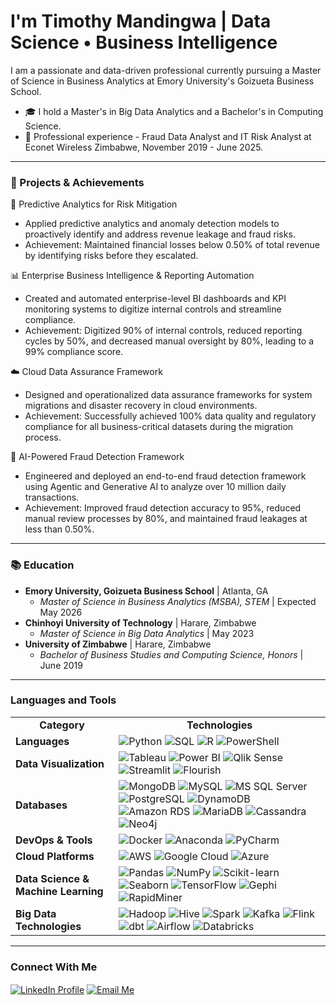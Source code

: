 # I'm Timothy Mandingwa | Data Science • Business Intelligence

I am a passionate and data-driven professional currently pursuing a Master of Science in Business Analytics at Emory University's Goizueta Business School.

- 🎓 I hold a Master's in Big Data Analytics and a Bachelor's in Computing Science.
- 💼 Professional experience - Fraud Data Analyst and IT Risk Analyst at Econet Wireless Zimbabwe, November 2019 - June 2025.

---

### 🚀 Projects & Achievements

🔮 Predictive Analytics for Risk Mitigation
- Applied predictive analytics and anomaly detection models to proactively identify and address revenue leakage and fraud risks.
- Achievement: Maintained financial losses below 0.50% of total revenue by identifying risks before they escalated.

📊 Enterprise Business Intelligence & Reporting Automation
- Created and automated enterprise-level BI dashboards and KPI monitoring systems to digitize internal controls and streamline compliance.
- Achievement: Digitized 90% of internal controls, reduced reporting cycles by 50%, and decreased manual oversight by 80%, leading to a 99% compliance score.

☁️ Cloud Data Assurance Framework
- Designed and operationalized data assurance frameworks for system migrations and disaster recovery in cloud environments.
- Achievement: Successfully achieved 100% data quality and regulatory compliance for all business-critical datasets during the migration process.

🤖 AI-Powered Fraud Detection Framework
- Engineered and deployed an end-to-end fraud detection framework using Agentic and Generative AI to analyze over 10 million daily transactions.
- Achievement: Improved fraud detection accuracy to 95%, reduced manual review processes by 80%, and maintained fraud leakages at less than 0.50%.

---

### 📚 Education

- **Emory University, Goizueta Business School** | Atlanta, GA 
  - *Master of Science in Business Analytics (MSBA), STEM* | Expected May 2026 
- **Chinhoyi University of Technology** | Harare, Zimbabwe 
  - *Master of Science in Big Data Analytics* | May 2023 
- **University of Zimbabwe** | Harare, Zimbabwe 
  - *Bachelor of Business Studies and Computing Science, Honors* | June 2019 

---

### Languages and Tools

<table>
  <tr>
    <td align="center"><strong>Category</strong></td>
    <td align="center"><strong>Technologies</strong></td>
  </tr>
  <tr>
    <td><strong>Languages</strong></td>
    <td>
      <img src="https://img.shields.io/badge/Python-3776AB?style=for-the-badge&logo=python&logoColor=white" alt="Python"/>
      <img src="https://img.shields.io/badge/SQL-025E8C?style=for-the-badge&logo=microsoft-sql-server&logoColor=white" alt="SQL"/>
      <img src="https://img.shields.io/badge/R-276DC3?style=for-the-badge&logo=r&logoColor=white" alt="R"/>
      <img src="https://img.shields.io/badge/PowerShell-5391FE?style=for-the-badge&logo=powershell&logoColor=white" alt="PowerShell"/>
    </td>
  </tr>
  <tr>
    <td><strong>Data Visualization</strong></td>
    <td>
      <img src="https://img.shields.io/badge/Tableau-E97627?style=for-the-badge&logo=tableau&logoColor=white" alt="Tableau"/>
      <img src="https://img.shields.io/badge/Power%20BI-F2C811?style=for-the-badge&logo=power-bi&logoColor=black" alt="Power BI"/>
      <img src="https://img.shields.io/badge/Qlik-009848?style=for-the-badge&logo=qlik&logoColor=white" alt="Qlik Sense"/>
      <img src="https://img.shields.io/badge/Streamlit-FF4B4B?style=for-the-badge&logo=streamlit&logoColor=white" alt="Streamlit"/>
      <img src="https://img.shields.io/badge/Flourish-2C3E50?style=for-the-badge&logo=flourish&logoColor=white" alt="Flourish"/>
    </td>
  </tr>
  <tr>
    <td><strong>Databases</strong></td>
    <td>
      <img src="https://img.shields.io/badge/MongoDB-47A248?style=for-the-badge&logo=mongodb&logoColor=white" alt="MongoDB"/>
      <img src="https://img.shields.io/badge/MySQL-4479A1?style=for-the-badge&logo=mysql&logoColor=white" alt="MySQL"/>
      <img src="https://img.shields.io/badge/Microsoft%20SQL%20Server-CC2927?style=for-the-badge&logo=microsoft-sql-server&logoColor=white" alt="MS SQL Server"/>
      <img src="https://img.shields.io/badge/PostgreSQL-4169E1?style=for-the-badge&logo=postgresql&logoColor=white" alt="PostgreSQL"/>
      <img src="https://img.shields.io/badge/Amazon%20DynamoDB-4053D6?style=for-the-badge&logo=amazon-dynamodb&logoColor=white" alt="DynamoDB"/>
      <img src="https://img.shields.io/badge/Amazon%20RDS-527FFF?style=for-the-badge&logo=amazon-rds&logoColor=white" alt="Amazon RDS"/>
      <img src="https://img.shields.io/badge/MariaDB-003545?style=for-the-badge&logo=mariadb&logoColor=white" alt="MariaDB"/>
      <img src="https://img.shields.io/badge/Cassandra-1287B1?style=for-the-badge&logo=apache-cassandra&logoColor=white" alt="Cassandra"/>
      <img src="https://img.shields.io/badge/Neo4j-4581C3?style=for-the-badge&logo=neo4j&logoColor=white" alt="Neo4j"/>
    </td>
  </tr>
  <tr>
    <td><strong>DevOps & Tools</strong></td>
    <td>
      <img src="https://img.shields.io/badge/Docker-2496ED?style=for-the-badge&logo=docker&logoColor=white" alt="Docker"/>
      <img src="https://img.shields.io/badge/Anaconda-44A833?style=for-the-badge&logo=anaconda&logoColor=white" alt="Anaconda"/>
      <img src="https://img.shields.io/badge/PyCharm-000000?style=for-the-badge&logo=pycharm&logoColor=white" alt="PyCharm"/>
    </td>
  </tr>
  <tr>
    <td><strong>Cloud Platforms</strong></td>
    <td>
      <img src="https://img.shields.io/badge/Amazon%20AWS-232F3E?style=for-the-badge&logo=amazon-aws&logoColor=white" alt="AWS"/>
      <img src="https://img.shields.io/badge/Google%20Cloud-4285F4?style=for-the-badge&logo=google-cloud&logoColor=white" alt="Google Cloud"/>
      <img src="https://img.shields.io/badge/Microsoft%20Azure-0078D4?style=for-the-badge&logo=microsoft-azure&logoColor=white" alt="Azure"/>
    </td>
  </tr>
  <tr>
    <td><strong>Data Science & Machine Learning</strong></td>
    <td>
      <img src="https://img.shields.io/badge/Pandas-150458?style=for-the-badge&logo=pandas&logoColor=white" alt="Pandas"/>
      <img src="https://img.shields.io/badge/NumPy-013243?style=for-the-badge&logo=numpy&logoColor=white" alt="NumPy"/>
      <img src="https://img.shields.io/badge/Scikit--learn-F7931E?style=for-the-badge&logo=scikit-learn&logoColor=white" alt="Scikit-learn"/>
      <img src="https://img.shields.io/badge/Seaborn-34495E?style=for-the-badge&logo=seaborn&logoColor=white" alt="Seaborn"/>
      <img src="https://img.shields.io/badge/TensorFlow-FF6F00?style=for-the-badge&logo=tensorflow&logoColor=white" alt="TensorFlow"/>
      <img src="https://img.shields.io/badge/Gephi-4A90E2?style=for-the-badge&logo=gephi&logoColor=white" alt="Gephi"/>
      <img src="https://img.shields.io/badge/RapidMiner-003366?style=for-the-badge&logo=rapidminer&logoColor=white" alt="RapidMiner"/>
    </td>
  </tr>
  <tr>
    <td><strong>Big Data Technologies</strong></td>
    <td>
      <img src="https://img.shields.io/badge/Apache%20Hadoop-66CCFF?style=for-the-badge&logo=apache-hadoop&logoColor=black" alt="Hadoop"/>
      <img src="https://img.shields.io/badge/Apache%20Hive-FDEE21?style=for-the-badge&logo=apache-hive&logoColor=black" alt="Hive"/>
      <img src="https://img.shields.io/badge/Apache%20Spark-E25A1C?style=for-the-badge&logo=apache-spark&logoColor=white" alt="Spark"/>
      <img src="https://img.shields.io/badge/Apache%20Kafka-231F20?style=for-the-badge&logo=apache-kafka&logoColor=white" alt="Kafka"/>
      <img src="https://img.shields.io/badge/Apache%20Flink-E6526F?style=for-the-badge&logo=apache-flink&logoColor=white" alt="Flink"/>
      <img src="https://img.shields.io/badge/dbt-FF694B?style=for-the-badge&logo=dbt&logoColor=white" alt="dbt"/>
      <img src="https://img.shields.io/badge/Apache%20Airflow-017CEE?style=for-the-badge&logo=apache-airflow&logoColor=white" alt="Airflow"/>
      <img src="https://img.shields.io/badge/Databricks-FF3621?style=for-the-badge&logo=databricks&logoColor=white" alt="Databricks"/>
    </td>
  </tr>
</table>

---

### Connect With Me

<p align="left">
  <a href="https://www.linkedin.com/in/timothymandingwa" target="blank"><img align="center" src="https://img.shields.io/badge/LinkedIn-0077B5?style=for-the-badge&logo=linkedin&logoColor=white" alt="LinkedIn Profile"/></a>
  <a href="mailto:timothy.mandingwa@emory.edu" target="blank"><img align="center" src="https://img.shields.io/badge/Email-D14836?style=for-the-badge&logo=gmail&logoColor=white" alt="Email Me"/></a>
</p>
